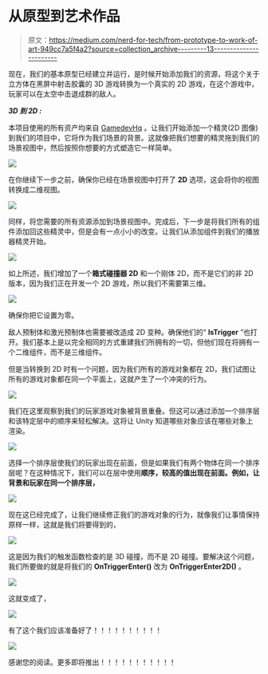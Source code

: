 # 从原型到艺术作品

> 原文：<https://medium.com/nerd-for-tech/from-prototype-to-work-of-art-949cc7a5f4a2?source=collection_archive---------13----------------------->

现在，我们的基本原型已经建立并运行，是时候开始添加我们的资源，将这个关于立方体在黑屏中射击胶囊的 3D 游戏转换为一个真实的 2D 游戏，在这个游戏中，玩家可以在太空中击退成群的敌人。

***3D 到 2D :***

本项目使用的所有资产均来自 [GamedevHq](https://filebase.gamedevhq.com) 。让我们开始添加一个精灵(2D 图像)到我们的项目中，它将作为我们场景的背景。这就像把我们想要的精灵拖到我们的场景视图中，然后按照你想要的方式塑造它一样简单。

![](img/efe7b4a99dcf165e0da539cfc02e35ce.png)

在你继续下一步之前，确保你已经在场景视图中打开了 **2D** 选项，这会将你的视图转换成二维视图。

![](img/e0f1df101517c540e46883dd6abab9a7.png)

同样，将您需要的所有资源添加到场景视图中。完成后，下一步是将我们所有的组件添加回这些精灵中，但是会有一点小小的改变。让我们从添加组件到我们的播放器精灵开始。

![](img/2d3e1f2349027b9fe7c0cd1a08e43259.png)

如上所述，我们增加了一个**箱式碰撞器 2D** 和一个刚体 2D，而不是它们的非 2D 版本，因为我们正在开发一个 2D 游戏，所以我们不需要第三维。

![](img/06ef72e465bf4d5eba244485aab5670b.png)

确保你把它设置为零。

敌人预制体和激光预制体也需要被改造成 2D 变种。确保他们的“ **IsTrigger** ”也打开。我们基本上是以完全相同的方式重建我们所拥有的一切，但他们现在将拥有一个二维组件，而不是三维组件。

但是当转换到 2D 时有一个问题，因为我们所有的游戏对象都在 2D，我们试图让所有的游戏对象都在同一个平面上，这就产生了一个冲突的行为。

![](img/4bac6462d4c098eacc0029ff496fc38e.png)

我们在这里观察到我们的玩家游戏对象被背景重叠。但这可以通过添加一个排序层和该特定层中的顺序来轻松解决。这将让 Unity 知道哪些对象应该在哪些对象上渲染。

![](img/ed6dba983b0db303d5d09c8b2db22b26.png)

选择一个排序层使我们的玩家出现在前面，但是如果我们有两个物体在同一个排序层呢？在这种情况下，我们可以在层中使用**顺序，较高的值出现在前面。例如，让背景和玩家在同一个排序层，**

![](img/e38ba902b24161d06b39da84b6ef0538.png)

现在这已经完成了，让我们继续修正我们的游戏对象的行为，就像我们让事情保持原样一样，这就是我们将要得到的，

![](img/4afcd4d7158901d5687aa0ca467a51a5.png)

这是因为我们的触发函数检查的是 3D 碰撞，而不是 2D 碰撞。要解决这个问题，我们所要做的就是将我们的 **OnTriggerEnter()** 改为 **OnTriggerEnter2D()** 。

![](img/841fe1fd55ce59c38b44be64727d54a7.png)

这就变成了，

![](img/e2734016a03fa39d8fa40c9f247a8ee5.png)

有了这个我们应该准备好了！！！！！！！！！！

![](img/013fa7a33745cd15e0659f428387d2cd.png)

感谢您的阅读。更多即将推出！！！！！！！！！！！